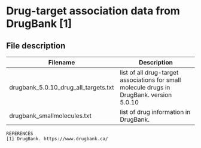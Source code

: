 # Drug-target association data from DrugBank [1]

## File description
Filename | Description
----------|----------
drugbank_5.0.10_drug_all_targets.txt | list of all drug-target associations for small molecule drugs in DrugBank. version 5.0.10
drugbank_smallmolecules.txt | list of drug information in DrugBank.


```
REFERENCES
[1] DrugBank. https://www.drugbank.ca/
```
